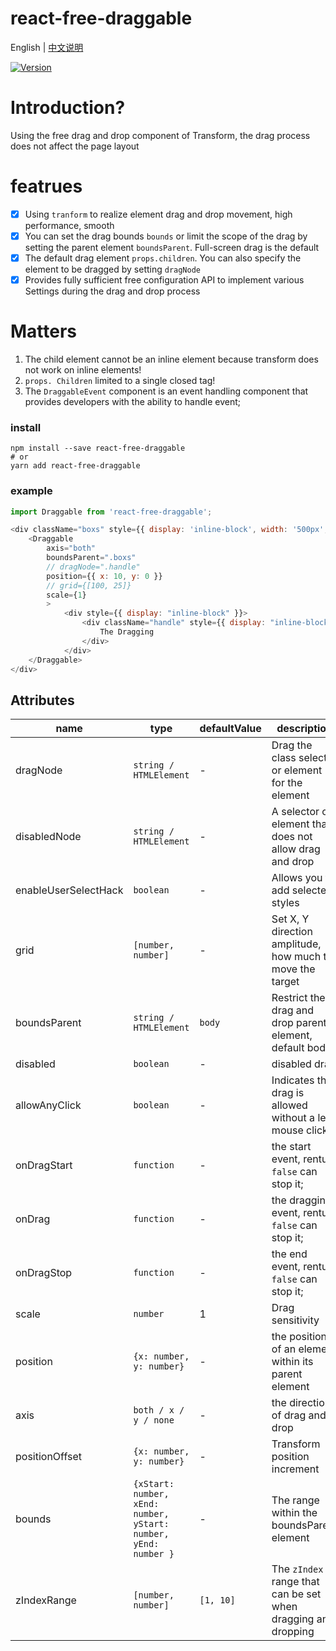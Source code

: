 # react-free-draggable

English | [中文说明](./README_CN.md)

[![Version](https://img.shields.io/badge/version-2.0.1-green)](https://www.npmjs.com/package/react-free-draggable)

# Introduction?

Using the free drag and drop component of Transform, the drag process does not affect the page layout

# featrues

- [x] Using `tranform` to realize element drag and drop movement, high performance, smooth
- [x] You can set the drag bounds `bounds` or limit the scope of the drag by setting the parent element `boundsParent`. Full-screen drag is the default
- [x] The default drag element `props.children`. You can also specify the element to be dragged by setting `dragNode`
- [x] Provides fully sufficient free configuration API to implement various Settings during the drag and drop process

# Matters

1. The child element cannot be an inline element because transform does not work on inline elements!
2. `props. Children` limited to a single closed tag!
2. The `DraggableEvent` component is an event handling component that provides developers with the ability to handle event;

### install
```
npm install --save react-free-draggable
# or
yarn add react-free-draggable
```

### example
```javascript
import Draggable from 'react-free-draggable';

<div className="boxs" style={{ display: 'inline-block', width: '500px', background: "red" }}>
    <Draggable
        axis="both"
        boundsParent=".boxs"
        // dragNode=".handle"
        position={{ x: 10, y: 0 }}
        // grid={[100, 25]}
        scale={1}
        >
            <div style={{ display: "inline-block" }}>
                <div className="handle" style={{ display: "inline-block", width: "80px",background: "blue", cursor: "pointer", height: "100%" }} type="default" onClick={this.clickToast}>
                    The Dragging
                </div>
            </div>
    </Draggable>
</div>
```

## Attributes

| name                          | type                  | defaultValue                                                   | description                                                                                                      |
| ----------------------------- | --------------------- | -------------------------------------------------------------- | --------------------------------------------------------------------------------------------------------- |
| dragNode                      | `string / HTMLElement`            | -                                                  | Drag the class selector or element for the element                                                                                  |
| disabledNode                  | `string / HTMLElement`            | -                                                  | A selector or element that does not allow drag and drop                                                                              |
| enableUserSelectHack          | `boolean`                         | -                                                  | Allows you to add selected styles                                                  |
| grid                          | `[number, number]`                | -                                                  | Set X, Y direction amplitude, how much to move the target                                                                              |
| boundsParent                  | `string / HTMLElement`            | `body`                                             | Restrict the drag and drop parent element, default body              |
| disabled                      | `boolean`                         | -                                                  | disabled drag                                                                                          |
| allowAnyClick                 | `boolean`                         | -                                                  | Indicates that drag is allowed without a left mouse click                                                                                          |
| onDragStart                   | `function`                        | -                                                  | the start event, renturn `false` can stop it;                                                                                        |
| onDrag                        | `function`                        | -                                                  | the dragging event, renturn `false` can stop it;                      |
| onDragStop                    | `function`                        | -                                                  | the end event, renturn `false` can stop it;                                                                                  |
| scale                         | `number`                          | 1                                                  | Drag sensitivity                                                                                  |
| position                      | `{x: number, y: number}`          | -                                                  | the position of an element within its parent element                                                                                  |
| axis                          | `both / x / y / none`             | -                                                  | the direction of drag and drop                                                                                  |
| positionOffset                | `{x: number, y: number}`          | -                                                  | Transform position increment                                                                                  |
| bounds                        | `{xStart: number, xEnd: number, yStart: number, yEnd: number }` | -                    | The range within the boundsParent element                                                                                          |
| zIndexRange                   | `[number, number]`                | `[1, 10]`                                          | The `zIndex` range that can be set when dragging and dropping                                                                                          |



